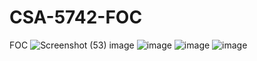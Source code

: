# CSA-5742-FOC
FOC
![Screenshot (53)](https://user-images.githubusercontent.com/113986476/214474439-4ae78c0b-164a-4bce-a75a-a95de89948d6.png)
image
![image](https://user-images.githubusercontent.com/113986476/214480949-d8ac3bb9-24eb-4a7f-84f2-99eeea11ed71.png)
![image](https://user-images.githubusercontent.com/113986476/214481011-a7e21076-7784-4c2e-a2ad-c5524ceb2d3e.png)
![image](https://user-images.githubusercontent.com/113986476/214481127-4f50524c-78cd-45fc-8251-5bf66feccd72.png)
